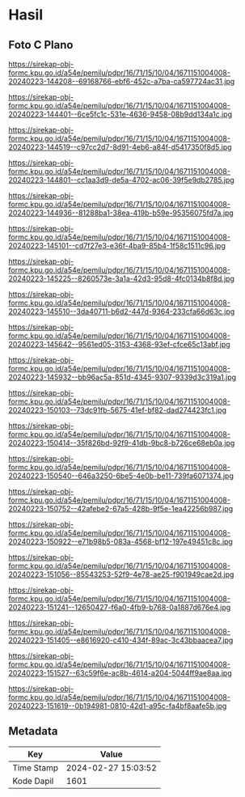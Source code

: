 # Hasil

## Foto C Plano

https://sirekap-obj-formc.kpu.go.id/a54e/pemilu/pdpr/16/71/15/10/04/1671151004008-20240223-144208--69168766-ebf6-452c-a7ba-ca597724ac31.jpg

https://sirekap-obj-formc.kpu.go.id/a54e/pemilu/pdpr/16/71/15/10/04/1671151004008-20240223-144401--6ce5fc1c-531e-4636-9458-08b9dd134a1c.jpg

https://sirekap-obj-formc.kpu.go.id/a54e/pemilu/pdpr/16/71/15/10/04/1671151004008-20240223-144519--c97cc2d7-8d91-4eb6-a84f-d5417350f8d5.jpg

https://sirekap-obj-formc.kpu.go.id/a54e/pemilu/pdpr/16/71/15/10/04/1671151004008-20240223-144801--cc1aa3d9-de5a-4702-ac06-39f5e9db2785.jpg

https://sirekap-obj-formc.kpu.go.id/a54e/pemilu/pdpr/16/71/15/10/04/1671151004008-20240223-144936--81288ba1-38ea-419b-b59e-95356075fd7a.jpg

https://sirekap-obj-formc.kpu.go.id/a54e/pemilu/pdpr/16/71/15/10/04/1671151004008-20240223-145101--cd7f27e3-e36f-4ba9-85b4-1f58c1511c96.jpg

https://sirekap-obj-formc.kpu.go.id/a54e/pemilu/pdpr/16/71/15/10/04/1671151004008-20240223-145225--8260573e-3a1a-42d3-95d8-4fc0134b8f8d.jpg

https://sirekap-obj-formc.kpu.go.id/a54e/pemilu/pdpr/16/71/15/10/04/1671151004008-20240223-145510--3da40711-b6d2-447d-9364-233cfa66d63c.jpg

https://sirekap-obj-formc.kpu.go.id/a54e/pemilu/pdpr/16/71/15/10/04/1671151004008-20240223-145642--9561ed05-3153-4368-93ef-cfce65c13abf.jpg

https://sirekap-obj-formc.kpu.go.id/a54e/pemilu/pdpr/16/71/15/10/04/1671151004008-20240223-145932--bb96ac5a-851d-4345-9307-9339d3c319a1.jpg

https://sirekap-obj-formc.kpu.go.id/a54e/pemilu/pdpr/16/71/15/10/04/1671151004008-20240223-150103--73dc91fb-5675-41ef-bf82-dad274423fc1.jpg

https://sirekap-obj-formc.kpu.go.id/a54e/pemilu/pdpr/16/71/15/10/04/1671151004008-20240223-150414--35f826bd-92f9-41db-9bc8-b726ce68eb0a.jpg

https://sirekap-obj-formc.kpu.go.id/a54e/pemilu/pdpr/16/71/15/10/04/1671151004008-20240223-150540--646a3250-6be5-4e0b-be11-739fa6071374.jpg

https://sirekap-obj-formc.kpu.go.id/a54e/pemilu/pdpr/16/71/15/10/04/1671151004008-20240223-150752--42afebe2-67a5-428b-9f5e-1ea42256b987.jpg

https://sirekap-obj-formc.kpu.go.id/a54e/pemilu/pdpr/16/71/15/10/04/1671151004008-20240223-150922--e71b98b5-083a-4568-bf12-197e49451c8c.jpg

https://sirekap-obj-formc.kpu.go.id/a54e/pemilu/pdpr/16/71/15/10/04/1671151004008-20240223-151056--85543253-52f9-4e78-ae25-f901949cae2d.jpg

https://sirekap-obj-formc.kpu.go.id/a54e/pemilu/pdpr/16/71/15/10/04/1671151004008-20240223-151241--12650427-f6a0-4fb9-b768-0a1887d676e4.jpg

https://sirekap-obj-formc.kpu.go.id/a54e/pemilu/pdpr/16/71/15/10/04/1671151004008-20240223-151405--e8616920-c410-434f-89ac-3c43bbaacea7.jpg

https://sirekap-obj-formc.kpu.go.id/a54e/pemilu/pdpr/16/71/15/10/04/1671151004008-20240223-151527--63c59f6e-ac8b-4614-a204-5044ff9ae8aa.jpg

https://sirekap-obj-formc.kpu.go.id/a54e/pemilu/pdpr/16/71/15/10/04/1671151004008-20240223-151619--0b194981-0810-42d1-a95c-fa4bf8aafe5b.jpg


## Metadata

| Key        | Value               |
| ---------- | ------------------- |
| Time Stamp | 2024-02-27 15:03:52 |
| Kode Dapil | 1601                |



